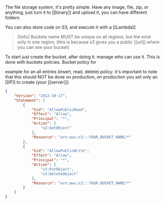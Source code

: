 The file storage system, it's pretty simple. Have any image, file, zip, or anything, just turn it to [[binary]] and upload it, you can have different folders

You can also store code on S3, and execute it with a [[Lambda]]

>[!info]
>Buckets name MUST be unique on all regions, but the exist only in one  region, (this is because s3 gives you a public [[url]] where you can see your bucket)

To start just create the bucket, after doing it. manage who can use it. This is done with buckets policies. Bucket policy for 

example for an all entries (insert, read, delete) policy:
it's important to note that this should NOT be done on production, on production you set only an [[IP]] to create (your [[server]])
```json
{
    "Version": "2012-10-17",
    "Statement": [
        {
            "Sid": "AllowPublicRead",
            "Effect": "Allow",
            "Principal": "*",
            "Action": [
                "s3:GetObject"
            ],
            "Resource": "arn:aws:s3:::YOUR_BUCKET_NAME/*"
        },
        {
            "Sid": "AllowPublicWrite",
            "Effect": "Allow",
            "Principal": "*",
            "Action": [
                "s3:PutObject",
                "s3:DeleteObject"
            ],
            "Resource": "arn:aws:s3:::YOUR_BUCKET_NAME/*"
        }
    ]
}

```